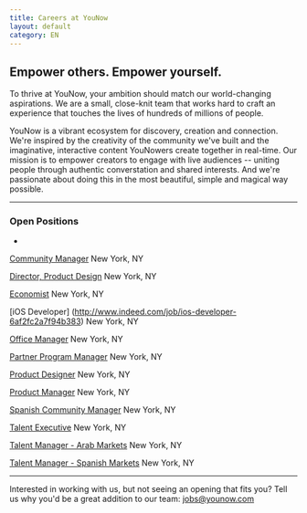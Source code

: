 ```yaml
---
title: Careers at YouNow
layout: default
category: EN
---
```

## Empower others. Empower yourself.

To thrive at YouNow, your ambition should match our world-changing aspirations. We are a small, close-knit team that works hard to craft an experience that touches the lives of hundreds of millions of people.

YouNow is a vibrant ecosystem for discovery, creation and connection. We're inspired by the creativity of the community we've built and the imaginative, interactive content YouNowers create together in real-time. Our mission is to empower creators to engage with live audiences -- uniting people through authentic converstation and shared interests. And we're passionate about doing this in the most beautiful, simple and magical way possible.

---

### Open Positions
<div id="jobsColumns" note="do not edit this line">
<div id="column1" note="do not edit this line">

- 
[Community Manager](http://www.indeed.com/job/community-manager-ec423aa225d31f93)
New York, NY

[Director, Product Design](http://www.indeed.com/job/director-product-design-7d1284466b02a612)
New York, NY

[Economist](http://www.indeed.com/job/economist-cff6159426a74d82)
New York, NY

[iOS Developer] (http://www.indeed.com/job/ios-developer-6af2fc2a7f94b383)
New York, NY

[Office Manager](http://www.indeed.com/job/office-manager-7bad5cd53afbc1ed)
New York, NY

[Partner Program Manager](http://www.indeed.com/job/partner-program-manager-9dca7a0aa2cc087e)
New York, NY

</div note="do not edit this line">
<div id="column2" note="do not edit this line">

[Product Designer](http://www.indeed.com/job/product-designer-32cc54da1dfb228a)
New York, NY

[Product Manager](http://www.indeed.com/job/product-manager-4869b6bc4fb4de47)
New York, NY

[Spanish Community Manager](http://www.indeed.com/job/spanish-community-manager-232226af95da87ec)
New York, NY

[Talent Executive](http://www.indeed.com/job/talent-executive-1557ed08943a837e)
New York, NY

[Talent Manager - Arab Markets](http://www.indeed.com/job/talent-manager-arab-markets-46af7f95d65d25dc)
New York, NY

[Talent Manager - Spanish Markets](http://www.indeed.com/job/talent-manager-spanish-markets-1df170ee252ef477)
New York, NY

</div note="do not edit this line">
</div note="do not edit this line">
    
---

Interested in working with us, but not seeing an opening that fits you? Tell us why you'd be a great addition to our team: [jobs@younow.com](jobs@younow.com)
